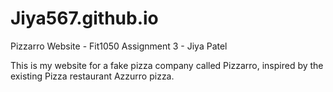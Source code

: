 # Jiya567.github.io
Pizzarro Website - Fit1050 Assignment 3 - Jiya Patel

This is my website for a fake pizza company called Pizzarro, inspired by the existing Pizza restaurant Azzurro pizza.

